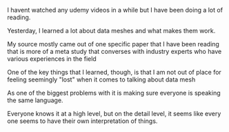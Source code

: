 I havent watched any udemy videos in a while but I have been doing a lot of reading.

Yesterday, I learned a lot about data meshes and what makes them work.

My source mostly came out of one specific paper that I have been reading that is more of a meta study that converses with industry experts who have various experiences in the field

One of the key things that I learned, though, is that I am not out of place for feeling seemingly "lost" when it comes to talking about data mesh

As one of the biggest problems with it is making sure everyone is speaking the same language.

Everyone knows it at a high level, but on the detail level, it seems like every one seems to have their own interpretation of things.

